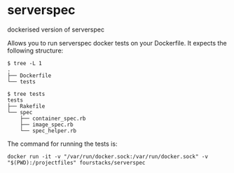 # serverspec
dockerised version of serverspec

Allows you to run serverspec docker tests on your Dockerfile.
It expects the following structure:

```
$ tree -L 1
.
├── Dockerfile
└── tests

$ tree tests
tests
├── Rakefile
└── spec
    ├── container_spec.rb
    ├── image_spec.rb
    └── spec_helper.rb
```

The command for running the tests is:

```
docker run -it -v "/var/run/docker.sock:/var/run/docker.sock" -v "$(PWD):/projectfiles" fourstacks/serverspec
```


